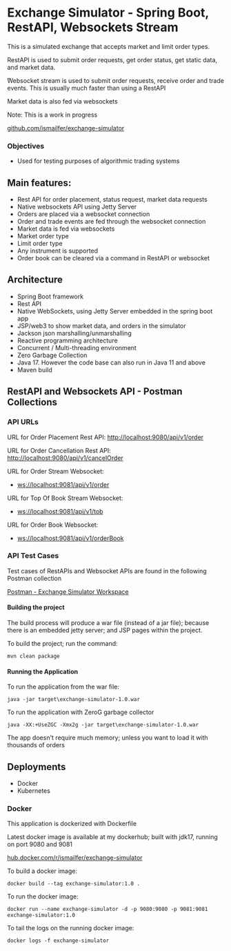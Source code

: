 # Exchange Simulator - Spring Boot, RestAPI, Websockets Stream

This is a simulated exchange that accepts market and limit order types.

RestAPI is used to submit order requests, get order status, get static data, and market data.

ًWebsocket stream is used to submit order requests,  receive order and trade events. This is usually much faster than using a RestAPI

Market data is also fed via websockets

Note: This is a work in progress

[github.com/ismailfer/exchange-simulator](https://github.com/ismailfer/exchange-simulator)

### Objectives
- Used for testing purposes of algorithmic trading systems

## Main features:
- Rest API for order placement, status request, market data requests
- Native websockets API using Jetty Server
- Orders are placed via a websocket connection
- Order and trade events are fed through the websocket connection
- Market data is fed via websockets
- Market order type
- Limit order type
- Any instrument is supported
- Order book can be cleared via a command in RestAPI or websocket


## Architecture
- Spring Boot framework 
- Rest API
- Native WebSockets, using Jetty Server embedded in the spring boot app
- JSP/web3 to show market data, and orders in the simulator
- Jackson json marshalling/unmarshalling
- Reactive programming architecture
- Concurrent / Multi-threading environment
- Zero Garbage Collection
- Java 17. However the code base can also run in Java 11 and above
- Maven build

## RestAPI and Websockets API - Postman Collections

### API URLs

URL for Order Placement Rest API:
[http://localhost:9080/api/v1/order](http://localhost:9080/api/v1/order)

URL for Order Cancellation Rest API:
[http://localhost:9080/api/v1/cancelOrder](http://localhost:9080/api/v1/cancelOrder)

URL for Order Stream Websocket:
- [ws://localhost:9081/api/v1/order](ws://localhost:9081/api/v1/order)

URL for Top Of Book Stream Websocket:
- [ws://localhost:9081/api/v1/tob](ws://localhost:9081/api/v1/tob)

URL for Order Book Websocket:
- [ws://localhost:9081/api/v1/orderBook](ws://localhost:9081/api/v1/orderBook)


### API Test Cases

Test cases of RestAPIs and Websocket APIs are found in the following Postman collection

[Postman - Exchange Simulator Workspace](https://www.postman.com/restless-satellite-277762/workspace/exchange-simulator-workspace)

#### Building the project

The build process will produce a war file (instead of a jar file); because there is an embedded jetty server; and JSP pages within the project.

To build the project; run the command:

```text
mvn clean package
```

#### Running the Application

To run the application from the war file:

```text
java -jar target\exchange-simulator-1.0.war
```

To run the application with ZeroG garbage collector

```text
java -XX:+UseZGC -Xmx2g -jar target\exchange-simulator-1.0.war
```

The app doesn't require much memory; unless you want to load it with thousands of orders



## Deployments
- Docker
- Kubernetes

### Docker

This application is dockerized with Dockerfile

Latest docker image is available at my dockerhub; built with jdk17, running on port 9080 and 9081

[hub.docker.com/r/ismailfer/exchange-simulator](https://hub.docker.com/r/ismailfer/exchange-simulator)


To build a docker image:

```text
docker build --tag exchange-simulator:1.0 .
```

To run the docker image:

```text
docker run --name exchange-simulator -d -p 9080:9080 -p 9081:9081 exchange-simulator:1.0
```

To tail the logs on the running docker image:

```text
docker logs -f exchange-simulator
```





